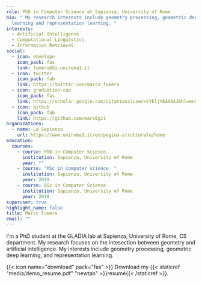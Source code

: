```yaml
---
role: PhD in Computer Science at Sapienza, University of Rome
bio: " My research interests include geometry processing, geometric deep
  learning and representation learning. "
interests:
  - Artificial Intelligence
  - Computational Linguistics
  - Information Retrieval
social:
  - icon: envelope
    icon_pack: fas
    link: fumero@di.uniroma1.it
  - icon: twitter
    icon_pack: fab
    link: https://twitter.com/marco_fumero
  - icon: graduation-cap
    icon_pack: fas
    link: https://scholar.google.com/citations?user=VYEljYEAAAAJ&hl=en&oi=ao
  - icon: github
    icon_pack: fab
    link: https://github.com/marc0git
organizations:
  - name: La Sapienza
    url: https://www.uniroma1.it/en/pagina-strutturale/home
education:
  courses:
    - course: PhD in Computer Science
      institution: Sapienza, University of Rome
      year: ""
    - course: "MSc in Computer science  "
      institution: Sapienza, University of Rome
      year: 2019
    - course: BSc in Computer Science
      institution: Sapienza, University of Rome
      year: 2018
superuser: true
highlight_name: false
title: Marco Fumero
email: ""
---
```

I'm a PhD student at the GLADIA lab at Sapienza, University of Rome, CS department. My research focuses on the intesection between geometry and artificial intelligence. My interests include geometry processing, geometric deep learning, and representation learning.



{{< icon name="download" pack="fas" >}} Download my {{< staticref "media/demo_resume.pdf" "newtab" >}}resumé{{< /staticref >}}.